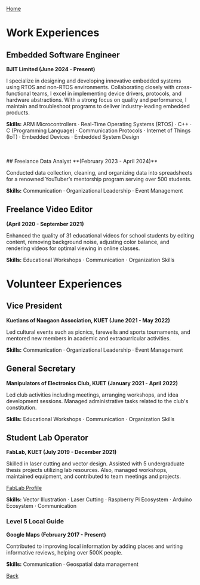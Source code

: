 [Home](https://mustahsinfarhan.github.io/)
# Work Experiences
## Embedded Software Engineer
**BJIT Limited (June 2024 - Present)**

I specialize in designing and developing innovative embedded systems using RTOS and non-RTOS environments. Collaborating closely with cross-functional teams, I excel in implementing device drivers, protocols, and hardware abstractions. With a strong focus on quality and performance, I maintain and troubleshoot programs to deliver industry-leading embedded products.

**Skills:** ARM Microcontrollers · Real-Time Operating Systems (RTOS) · C++ · C (Programming Language) · Communication Protocols · Internet of Things (IoT) · Embedded Devices · Embedded System Design

<br>
<br>
## Freelance Data Analyst 
**(February 2023 - April 2024)**

Conducted data collection, cleaning, and organizing data into spreadsheets for a renowned YouTuber’s mentorship program serving over 500 students.

**Skills:** Communication · Organizational Leadership · Event Management



## Freelance Video Editor 
**(April 2020 - September 2021)**

Enhanced the quality of 31 educational videos for school students by editing content, removing background noise, adjusting color balance, and rendering videos for optimal viewing in online classes. 

**Skills:** Educational Workshops · Communication · Organization Skills





# Volunteer Experiences
## Vice President 
**Kuetians of Naogaon Association, KUET (June 2021 - May 2022)**

Led cultural events such as picnics, farewells and sports tournaments, and mentored new members in academic and extracurricular activities.

**Skills:** Communication · Organizational Leadership · Event Management


## General Secretary 
**Manipulators of Electronics Club, KUET (January 2021 - April 2022)**

Led club activities including meetings, arranging workshops, and idea development sessions. Managed administrative tasks related to the club's constitution. 

**Skills:** Educational Workshops · Communication · Organization Skills


## Student Lab Operator
**FabLab, KUET (July 2019 - December 2021)**

Skilled in laser cutting and vector design. Assisted with 5 undergraduate thesis projects utilizing lab resources. Also, managed workshops, maintained equipment, and contributed to team meetings and projects.

[FabLab Profile](https://www2.kuet.ac.bd/fablab/person/md-mustahsin-farhan-chowdhury/)

**Skills:** Vector Illustration · Laser Cutting · Raspberry Pi Ecosystem · Arduino Ecosystem · Communication


### Level 5 Local Guide
**Google Maps (February 2017 - Present)**

Contributed to improving local information by adding places and writing informative reviews, helping over 500K people.

**Skills:** Communication · Geospatial data management 


[Back](https://mustahsinfarhan.github.io/)
